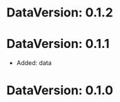 DataVersion: 0.1.2
=======================


DataVersion: 0.1.1
=======================
* Added: data

DataVersion: 0.1.0
=======================


